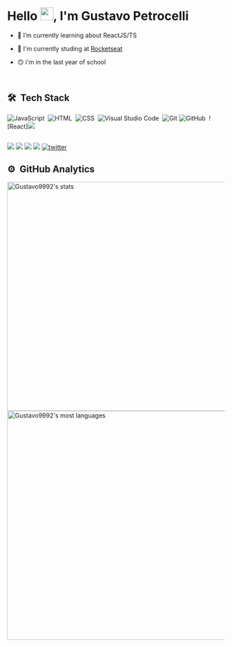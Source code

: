 <h1 align="left">Hello <img src="https://raw.githubusercontent.com/kaueMarques/kaueMarques/master/hi.gif" width="30px">, I'm Gustavo Petrocelli</h1>

- 🔭 I’m currently learning about ReactJS/TS

- 📖 I'm currently studing at [Rocketseat](https://github.com/Rocketseat)

- 🙃 i'm in the last year of school

<br>

## 🛠 &nbsp;Tech Stack

![JavaScript](https://img.shields.io/badge/-JavaScript-05122A?style=flat&logo=javascript)&nbsp;
![HTML](https://img.shields.io/badge/-HTML-05122A?style=flat&logo=HTML5)&nbsp;
![CSS](https://img.shields.io/badge/-CSS-05122A?style=flat&logo=CSS3&logoColor=1572B6)&nbsp;
![Visual Studio Code](https://img.shields.io/badge/-Visual%20Studio%20Code-05122A?style=flat&logo=visual-studio-code&logoColor=007ACC)&nbsp;
![Git](https://camo.githubusercontent.com/2fc774b6f44efd9ac27316c539e0e94f8e524f872dc5b1c3ef60266a598331bc/68747470733a2f2f696d672e736869656c64732e696f2f62616467652f2d4769742d3035313232413f7374796c653d666c6174266c6f676f3d676974)
![GitHub](https://img.shields.io/badge/-GitHub-05122A?style=flat&logo=github)&nbsp;
![React]<img src="https://cdn.jsdelivr.net/gh/devicons/devicon/icons/react/react-original.svg" />
##

<div> 
  <a href="https://instagram.com/gupetrocelli" target="_blank"><img src="https://img.shields.io/badge/-Instagram-%23E4405F?style=for-the-badge&logo=instagram&logoColor=white" target="_blank"></a>
 	<a href="https://www.twitch.tv/NotFlyer" target="_blank"><img src="https://img.shields.io/badge/Twitch-9146FF?style=for-the-badge&logo=twitch&logoColor=white" target="_blank"></a>
  <a href = "mailto:contatogustavopetrocelli@gmail.com"><img src="https://img.shields.io/badge/-Gmail-%23333?style=for-the-badge&logo=gmail&logoColor=white" target="_blank"></a>
  <a href="https://www.linkedin.com/in/gustavo-petrocelli-19614b224/" target="_blank"><img src="https://img.shields.io/badge/-LinkedIn-%230077B5?style=for-the-badge&logo=linkedin&logoColor=white" target="_blank"></a>
  <a href="https://twitter.com/GuPetrocelli" target="_blank">
  <img src="https://img.shields.io/badge/Twitter-1DA1F2?style=for-the-badge&logo=twitter&logoColor=white" alt="twitter"/>  
  </a>
  
  ##
  
  ## ⚙️ &nbsp;GitHub Analytics

<p align="left">
<img width="530em" src="https://github-readme-stats.vercel.app/api?username=Gustavo9992&show_icons=true&theme=radical" alt="Gustavo9992's stats"/>
<img width="530em" src="https://github-readme-stats.vercel.app/api/top-langs/?username=Gustavo9992&layout=compact&theme=radical" alt="Gustavo9992's most languages"/>
</p>
